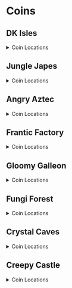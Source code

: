 # Coins 

## DK Isles
<details>
<summary>Coin Locations</summary>

<details>
<summary>Training Grounds</summary>

| Name | Amount |
| ---- | ------ |
| Around tree by training barrels | 4 | 
| On left treetop by Cranky's | 2 | 
| On right treetop by Cranky's | 2 | 
| On cliff top by Cranky's | 3 | 
| Bottom of the pool | 3 | 
| Banana hoard | 4 | 
| Rear Tunnel | 3 | 
</details>
<details>
<summary>Treehouse</summary>

| Name | Amount |
| ---- | ------ |
| In tire in DK's house | 2 | 
| By the door in DK's house | 3 | 
</details>
<details>
<summary>Isles</summary>

| Name | Amount |
| ---- | ------ |
| On beach, in corner by path to Aztec lobby | 3 | 
| In water below waterfall | 5 | 
| On top of tree between Japes Lobby and Fungi cannon | 3 | 
| On slope on path to Aztec lobby | 3 | 
| At the bottom of Aztec steps | 5 | 
| In little alcove in DK's ear in front of Aztec lobby | 3 | 
| On top of Aztec lobby | 4 | 
| On top of K. Lumsy's prison | 4 | 
| On top of Fungi lobby | 3 | 
| Hanging off the edge behind Fungi lobby | 3 | 
| Around palm tree on lone fairy island | 5 | 
| By main warps | 5 | 
| Back of Fairy Isle | 3 | 
| Back of Krem Isle, near propellors | 3 | 
| Behind pillar on path to Factory lobby | 3 | 
| Around pillar behind Factory lobby | 5 | 
| To the right of the staircase to Factory lobby | 3 | 
| Around Saxophone pad | 4 | 
</details>
<details>
<summary>Banana Fairy Room</summary>

| Name | Amount |
| ---- | ------ |
| On lilypads in front pools | 4 | 
| On lilypads in back pools | 4 | 
</details>
<details>
<summary>Isles Snide Room</summary>

| Name | Amount |
| ---- | ------ |
| To the right of Snide's | 3 | 
| To the left of Snide's | 3 | 
</details>
<details>
<summary>KLumsy</summary>

| Name | Amount |
| ---- | ------ |
| Around a candle to the left | 4 | 
| Around a candle to the right | 4 | 
</details>
<details>
<summary>Jungle Japes Lobby</summary>

| Name | Amount |
| ---- | ------ |
| Next to Japes lobby entrance | 3 | 
| Next to a torch on the left | 3 | 
</details>
<details>
<summary>Angry Aztec Lobby</summary>

| Name | Amount |
| ---- | ------ |
| Around the front pillar | 4 | 
| Around the back pillar | 4 | 
| On the left stairs | 3 | 
| In the back room (left) | 3 | 
| In the back room (right) | 3 | 
</details>
<details>
<summary>Frantic Factory Lobby</summary>

| Name | Amount |
| ---- | ------ |
| In tag barrel corner | 3 | 
| On top level in corner | 3 | 
| On top level at the end | 3 | 
</details>
<details>
<summary>Gloomy Galleon Lobby</summary>

| Name | Amount |
| ---- | ------ |
| In water on left side | 3 | 
| On left side | 3 | 
| On right side | 3 | 
| Around golden banana | 3 | 
</details>
<details>
<summary>Fungi Forest Lobby</summary>

| Name | Amount |
| ---- | ------ |
| On wooden box | 3 | 
| On flour bag | 2 | 
| On metal box | 3 | 
| In corner by B. Locker | 3 | 
</details>
<details>
<summary>Crystal Caves Lobby</summary>

| Name | Amount |
| ---- | ------ |
| Around blue switch | 4 | 
| Beyond wall to lava GB | 3 | 
| Around Lanky blueprint room | 5 | 
| Near left ledge | 3 | 
</details>
<details>
<summary>Creepy Castle Lobby</summary>

| Name | Amount |
| ---- | ------ |
| Around entrance | 5 | 
| In alcove to the right | 2 | 
| In alcove to the left | 2 | 
| On top of center piece | 3 | 
| On wooden posts | 2 | 
</details>
<details>
<summary>Hideout Helm Lobby</summary>

| Name | Amount |
| ---- | ------ |
| Around Gorilla Gone pad | 4 | 
</details>
</details>

## Jungle Japes
<details>
<summary>Coin Locations</summary>

<details>
<summary>Jungle Japes</summary>

| Name | Amount |
| ---- | ------ |
| Next to the DK portal | 3 | 
| Next to the bush to the right | 3 | 
| Next to the bush to the left | 3 | 
| In the first tunnel to the left | 3 | 
| In the Diddy GB cave room around a torch | 3 | 
| In the first tunnel past peanut gate to the left | 3 | 
| Around far W1 | 3 | 
| Around low W2 | 3 | 
| Against wall near W1 and W2 | 3 | 
| Against wall between W1W2 and underground | 3 | 
| Around Chunky underground entrance | 4 | 
| In corner behind W3 beehive side | 3 | 
| Against wall across from DK's kasplat alcove | 3 | 
| Against wall across from Tiny's kasplat alcove | 3 | 
| In front of each feather switch | 2 | 
| Around W5 in beehive area | 4 | 
| On left log in beehive area | 5 | 
| On right log in beehive area | 5 | 
| To the right of the beehive | 3 | 
| To the left of the beehive | 3 | 
| Beehive area around front big tree | 4 | 
| Beehive area around left big tree | 4 | 
| Beehive area around back big tree | 4 | 
| Beehive area around right big tree | 4 | 
| On riverbed near tag barrel | 3 | 
| In front of Tiny's caged GB | 3 | 
| Against wall to the right near Painting room | 3 | 
| In corner behind W3 painting room side | 3 | 
| Around middle tree tag barrel side | 4 | 
| In front of Diddy's caged GB | 3 | 
| Around tree in front of Snide's | 4 | 
| In front of Chunky's caged GB | 3 | 
| On slope between Snide's and mountain | 5 | 
| Behind melon crate | 3 | 
| On slope between mountain and Diddy cage | 3 | 
| Around tree in front of Diddy's cage | 4 | 
| In front of T&S portal near Diddy kasplat | 3 | 
| In pit near Diddy kasplat | 3 | 
| Around tunnel W4 | 3 | 
| Around small torch in W4 tunnel | 4 | 
| Around small torch near Lanky kasplat | 3 | 
| Against right wall in Lanky kasplat room | 3 | 
| Against left wall in Lanky kasplat room | 3 | 
| On top of right slippery slope | 3 | 
| Around Tiny hut | 4 | 
| Around Lanky hut | 4 | 
| Around Donkey hut | 4 | 
| Around Diddy hut | 4 | 
| Around Cranky W4 | 3 | 
| Around far tree in Cranky area | 4 | 
| In front of Rambi gate | 4 | 
| Around melon crate in boulder room | 3 | 
| Around torch near fairy room | 3 | 
| Around torch in fairy room | 3 | 
| Left side of fairy room | 4 | 
| Right side of fairy room | 3 | 
| Around torch in the middle of fairy room on water surface | 4 | 
| Near entrance portal | 3 | 
| Main Area Underwater (1) | 3 | 
| Around the Baboon Blast Pad | 3 | 
| Start of first tunnel | 3 | 
| Diddy Cavern (1) | 3 | 
| Fairy Pool | 5 | 
| Near Rambi Box | 3 | 
| Diddy Cavern (2) | 3 | 
| Near Diddy Kasplat | 3 | 
| Near Tiny Kasplat | 3 | 
| In between the vines near Diddy Kasplat | 1 | 
| Near DK Kasplat | 3 | 
| Cannon Path | 2 | 
| Near Lanky Kasplat | 3 | 
| Main Area Underwater (2) | 2 | 
| Main Area Underwater (3) | 3 | 
| Behind the stump | 3 | 
| On top of the mountain | 5 | 
| Near Snide's HQ | 5 | 
</details>
<details>
<summary>Japes Under Ground</summary>

| Name | Amount |
| ---- | ------ |
| Right side towards the end of the cave | 3 | 
| Left side towards the end of the cave | 3 | 
| Around center platform | 3 | 
| Behind Entrance Cannon | 3 | 
| Near Underground Reward | 3 | 
</details>
<details>
<summary>Japes Lanky Cave</summary>

| Name | Amount |
| ---- | ------ |
| Next to entrance | 3 | 
| On Pegs | 2 | 
</details>
<details>
<summary>Japes Mountain</summary>

| Name | Amount |
| ---- | ------ |
| On right minecart near entrance | 3 | 
| In treadmills room front left corner | 2 | 
| On coal pile in second room | 1 | 
| Behind a barrel near the HI-LO Machine | 1 | 
| Under the Conveyors | 1 | 
| On the bridge | 1 | 
| On a coal stack | 1 | 
</details>
<details>
<summary>Japes Tiny Hive</summary>

| Name | Amount |
| ---- | ------ |
| Behind Door 1 | 2 | 
| Around final room | 4 | 
| Behind Door 2 | 2 | 
</details>
<details>
<summary>Japes Baboon Blast</summary>

| Name | Amount |
| ---- | ------ |
| Between cannons in the Baboon Blast Course | 2 | 
</details>
</details>

## Angry Aztec
<details>
<summary>Coin Locations</summary>

<details>
<summary>Angry Aztec</summary>

| Name | Amount |
| ---- | ------ |
| In front of Chunky vase room door | 4 | 
| In front of Donkey kasplat room door | 3 | 
| Left side across the sand from Candy's store | 3 | 
| Right side of Candy's store | 3 | 
| Next to quicksand close to llama cage | 3 | 
| On gentle slope of llama cage | 4 | 
| Around Oasis W1 | 3 | 
| Each side of Tiny Temple stairs | 4 | 
| Behind guitar door | 2 | 
| On boulder switch | 4 | 
| Right side of Cranky's | 2 | 
| Against wall near Chunky bonus GB | 3 | 
| In shady corner to the right of Llama temple | 3 | 
| Around W4 by other warps | 3 | 
| Around W3 by warps | 3 | 
| Around rocketbarrel | 4 | 
| By quicksand near tower | 3 | 
| Behind tower | 3 | 
| On ramps on stairs leading to tower | 4 | 
| Middle of Snide's platform | 3 | 
| On corner of path near Snide's tag barrel | 3 | 
| Left wall by Funky's | 4 | 
| Left corner near quicksand by Llama temple | 3 | 
| Left of Llama temple stairs | 3 | 
| Right of Llama temple stairs | 3 | 
| Front of 5 door temple | 3 | 
| Top of 5 door temple side stairs | 2 | 
| On roof of 5 door temple | 3 | 
| On roof of Llama Temple | 4 | 
| Around far W5 | 4 | 
| Near Cranky's Lab | 4 | 
| Outside Funky's | 5 | 
| Around Oasis Warp 2 | 5 | 
| Under Snide's HQ Tag Barrel | 3 | 
| On posts near Llama | 2 | 
| At the end of the quicksand tunnel | 4 | 
| Around the Giant Boulder | 3 | 
| Around the Bonus Barrel Cage | 4 | 
| Vines near Snide's HQ | 4 | 
| Around Hunky Chunky Barrel | 3 | 
| Behind 5-Door Temple | 3 | 
| Under Oasis Tag | 4 | 
| Around Totem W5 | 5 | 
| Around Tiny Temple | 4 | 
| Blueprint Cavern | 3 | 
</details>
<details>
<summary>Aztec Baboon Blast</summary>

| Name | Amount |
| ---- | ------ |
| Inside the Baboon Blast Course | 3 | 
</details>
<details>
<summary>Aztec Chunky5DTemple</summary>

| Name | Amount |
| ---- | ------ |
| First Switch | 1 | 
| On torches | 2 | 
| On stairs | 3 | 
| Around the temple | 4 | 
</details>
<details>
<summary>Aztec Diddy5DTemple</summary>

| Name | Amount |
| ---- | ------ |
| Behind some pillars | 4 | 
| Dead Ends | 2 | 
</details>
<details>
<summary>Aztec Donkey5DTemple</summary>

| Name | Amount |
| ---- | ------ |
| Final pathway | 4 | 
| Near 2nd Switch | 2 | 
</details>
<details>
<summary>Aztec Lanky5DTemple</summary>

| Name | Amount |
| ---- | ------ |
| Starting Staircase | 2 | 
| Final Corridors | 2 | 
</details>
<details>
<summary>Aztec Tiny5DTemple</summary>

| Name | Amount |
| ---- | ------ |
| Fairy Side Room | 4 | 
| Other Side Room | 4 | 
| Under Feather Switches and at Dead Ends | 1 | 
| Under Feather Switches and at Dead Ends | 2 | 
</details>
<details>
<summary>Aztec Llama Temple</summary>

| Name | Amount |
| ---- | ------ |
| Left Bannister | 5 | 
| Right Bannister | 5 | 
| Matching Game Room | 3 | 
| Around the right lava room platform | 4 | 
| Around the left lava room platform | 4 | 
| Around Instrument Pad | 5 | 
| Near Tag Barrel | 3 | 
| Matching Game Room Vines | 2 | 
</details>
<details>
<summary>Aztec Tiny Temple</summary>

| Name | Amount |
| ---- | ------ |
| Around the torch in the starting area | 4 | 
| On frog ledge | 2 | 
| Around Lanky Pedestal | 8 | 
| On KONG Letters | 4 | 
| Underwater tunnels | 3 | 
| On Diddy's Guitar Pad | 1 | 
| Around the Upper Lanky Pedestal | 4 | 
| Starting Corner (1) | 3 | 
| Starting Corner (2) | 3 | 
| Near Kong Cage | 5 | 
</details>
</details>

## Frantic Factory
<details>
<summary>Coin Locations</summary>

<details>
<summary>Frantic Factory</summary>

| Name | Amount |
| ---- | ------ |
| Near Portal | 4 | 
| Behind Lobby W1 | 2 | 
| Behind Lobby W2 | 2 | 
| On the Clock | 3 | 
| Around Lobby W3 | 3 | 
| Around the doorways in the Lobby | 4 | 
| Top window to Production Room | 3 | 
| Down Hatch | 3 | 
| Bottom of the Hatch Pole | 3 | 
| Corner of tunnel to Production Room | 3 | 
| On low boxes in lower Production Room | 4 | 
| On a pipe in lower Production Room | 3 | 
| On the spinning section in Lower Production Room | 4 | 
| On the boxes at the top of production Room | 2 | 
| Around the production room Simian Spring pad | 4 | 
| On various boxes around Production Room | 4 | 
| On the archway to Storage Room | 3 | 
| Around the BBlast pad | 4 | 
| Inbetween the storage room boxes | 2 | 
| Behind a storage room box | 1 | 
| On boxes near Cranky's Lab | 3 | 
| On boxes near Candy's Music Shop | 2 | 
| Behind some boxes near Cranky's | 1 | 
| Around the top of the pole to Arcade | 6 | 
| Arcade Room Poles | 4 | 
| On top of the Arcade Machine | 2 | 
| Snide Window | 3 | 
| Above the pole to Block Tower Room | 6 | 
| Behind some elevator blocks (1) | 3 | 
| On a box in Testing Room | 2 | 
| On some boxes near Funky's | 3 | 
| On block tower (1) | 3 | 
| On block tower (2) | 3 | 
| Near dartboard entry | 5 | 
| In Dartboard Mini Tunnel | 2 | 
| In Dartboard Room | 4 | 
| On the archway to R&D | 3 | 
| On the number game board | 4 | 
| Behind some elevator blocks (2) | 3 | 
| Around a light in R&D | 3 | 
| On a ledge in R&D | 4 | 
| In Piano Room | 3 | 
| In Diddy R&D Room | 3 | 
| In Chunky R&D Room | 4 | 
| In Car Race Lobby | 6 | 
| On Power Shed Platform | 5 | 
| On spring small ledge | 3 | 
| Around Snide's HQ W3 | 3 | 
| On steps near Block Tower | 3 | 
| Outside R&D Window | 3 | 
| Around Storage W1 | 5 | 
| Lower Production Room Window | 3 | 
| Above chute to Power Shed | 5 | 
| Around Hatch | 5 | 
| Around Tiny's Kasplat | 5 | 
| Around pole to Block Tower Room | 5 | 
| Above pole to Snide's HQ | 5 | 
| Around high W4 | 5 | 
| Below pole to R&D | 5 | 
| Above pole to R&D | 5 | 
| On elevators to upper production room | 3 | 
| Behind a box in Block Tower room | 4 | 
| Alcoves in Block Tower Room | 4 | 
| Around the spinning section in Production Room | 4 | 
| Under a grate in R&D | 4 | 
| Near Number Game | 3 | 
| Around Arcade Tunnel Bonus | 3 | 
| On boxes to Candy and Cranky | 3 | 
| Near Tiny Twirl Bonus | 3 | 
</details>
<details>
<summary>Factory Tiny Race</summary>

| Name | Amount |
| ---- | ------ |
| In Car Race | 3 | 
</details>
<details>
<summary>Factory Crusher</summary>

| Name | Amount |
| ---- | ------ |
| In the Crusher Room near the GB | 4 | 
| Crusher Start | 3 | 
</details>
<details>
<summary>Factory Power Hut</summary>

| Name | Amount |
| ---- | ------ |
| Inside the Power Hut | 3 | 
| On top of doorway | 1 | 
</details>
</details>

## Gloomy Galleon
<details>
<summary>Coin Locations</summary>

<details>
<summary>Gloomy Galleon</summary>

| Name | Amount |
| ---- | ------ |
| Corner of Lanky Slam Switch | 3 | 
| Around near W1 | 4 | 
| Around near W2 | 4 | 
| On top of GB Chest | 3 | 
| On top of headphones chest | 3 | 
| On top of fairy chest | 3 | 
| Around crossroads tag barrel | 4 | 
| On broken ship near Cranky's | 5 | 
| On Broken Ship railings | 6 | 
| Around Tiny's Kasplat | 6 | 
| Around the T&S Portal near Cranky | 2 | 
| Underneath Cranky's | 5 | 
| In the corner of the main room | 3 | 
| Near Tiny's Slam Switch | 3 | 
| Around 5-Door Ship Exterior | 4 | 
| Above W4 Platform | 4 | 
| Near the 2-Door Ship | 2 | 
| Above Candy's Platform | 4 | 
| Seal Race Entrance | 2 | 
| Mech Fish Grate | 4 | 
| Near BBlast Pad | 4 | 
| Around DK's slam switch | 4 | 
| Around Lighthouse W5 | 4 | 
| Snide Alcove Edge | 5 | 
| Blueprint Water Alcove | 5 | 
| Lighthouse Underwater corner (Circle) | 3 | 
| Lighthouse Underwater corner (Stack) | 4 | 
| Mermaid Palace Roof | 2 | 
| On Mermaid Palace Shells | 5 | 
| Behind Enguarde Door | 3 | 
| On Rafter near Funky's | 4 | 
| Around Cranky's Lab | 5 | 
| Tunnel to Chests Area | 3 | 
| Around Cactus | 4 | 
| On Seal Cage | 3 | 
| Around Lighthouse W1 | 3 | 
| Behind Cannon Game Room gate | 3 | 
| Under Lighthouse Enguarde Crate | 3 | 
| Cannon Game Room Corner | 3 | 
| Inside Shipyard Chest (1) | 3 | 
| Inside Shipyard Chest (2) | 3 | 
| Inside Shipyard Chest (3) | 3 | 
| Inside Shipyard Chest (4) | 3 | 
| Around Cactus Top | 5 | 
| Under Mermaid Tag Barrel | 5 | 
| Down the deep hole | 3 | 
</details>
<details>
<summary>Galleon Sick Bay</summary>

| Name | Amount |
| ---- | ------ |
| Behind the Cannon | 1 | 
| In the corner before the grate | 3 | 
| On Barrels near the spinning totem | 3 | 
</details>
<details>
<summary>Galleon Lighthouse</summary>

| Name | Amount |
| ---- | ------ |
| Lighthouse Entry | 4 | 
| Lighthouse Climb (1) | 3 | 
| Lighthouse Climb (2) | 3 | 
| Top of Lighthouse | 2 | 
</details>
<details>
<summary>Galleon Mechafish</summary>

| Name | Amount |
| ---- | ------ |
| Near Pillars | 6 | 
</details>
<details>
<summary>Galleon Mermaid Room</summary>

| Name | Amount |
| ---- | ------ |
| On fork in Mermaid Room | 1 | 
| In the corner | 3 | 
</details>
<details>
<summary>Galleon Seal Race</summary>

| Name | Amount |
| ---- | ------ |
| Seal Race Start | 2 | 
</details>
<details>
<summary>Galleon5DShip Diddy Lanky Chunky</summary>

| Name | Amount |
| ---- | ------ |
| Above Diddy Cannons | 2 | 
| On Diddy Barrel | 2 | 
| On Lanky Barrel | 2 | 
| On Lanky Bench | 2 | 
| Near Chunky Boxes | 3 | 
| Under Lanky Bench | 3 | 
| Near Chunky Treasure Chest | 3 | 
</details>
<details>
<summary>Galleon5DShip DKTiny</summary>

| Name | Amount |
| ---- | ------ |
| Corner of DK Bonus Room | 3 | 
| Bed in DK Ship | 3 | 
| On boxes near bed | 2 | 
| At a dead end | 3 | 
</details>
<details>
<summary>Galleon2DShip</summary>

| Name | Amount |
| ---- | ------ |
| Corner of Tiny Entrance | 3 | 
| Corners of Tiny's Main Room | 3 | 
| Start of Lanky's Room | 2 | 
| In various chests | 4 | 
</details>
<details>
<summary>Galleon Submarine</summary>

| Name | Amount |
| ---- | ------ |
| Behind the desk | 3 | 
| In the corner | 3 | 
</details>
<details>
<summary>Galleon Treasure Chest</summary>

| Name | Amount |
| ---- | ------ |
| Around the keyhole | 4 | 
| On the coin floor | 4 | 
</details>
<details>
<summary>Galleon Baboon Blast</summary>

| Name | Amount |
| ---- | ------ |
| In the Baboon Blast Course | 2 | 
</details>
</details>

## Fungi Forest
<details>
<summary>Coin Locations</summary>

<details>
<summary>Fungi Forest</summary>

| Name | Amount |
| ---- | ------ |
| Left of Green Tunnel | 3 | 
| Around apple dropoff zone | 6 | 
| Right of blue tunnel entry | 3 | 
| Around well stump | 4 | 
| On well roof edges | 3 | 
| Mushroom Stem | 4 | 
| On Clock Pendulum | 3 | 
| On Clock Torches | 2 | 
| Level Entry | 3 | 
| On bouncy mushroom in clock area | 3 | 
| Left of pink tunnel | 1 | 
| Near bouncy mushroom tag in the Giant Mushroom area | 3 | 
| Around a torch in the outer Giant Mushroom area | 3 | 
| Above a patch of grass in the Giant Mushroom area | 3 | 
| On the pink tunnel rim on the Giant Mushroom side | 3 | 
| Behind the lowest ladder in the Giant Mushroom area | 2 | 
| Around the lower platform in the Giant Mushroom Area | 6 | 
| Behind the second lowest ladder in the Giant Mushroom Area | 2 | 
| Above the second lowest ladder in the Giant Mushroom Area | 2 | 
| On the entryways to the 3 top rooms in the Giant Mushroom Area | 3 | 
| On the Giant Mushroom top | 12 | 
| On the Rabbit Race roof | 5 | 
| Around the Saxophone pad | 4 | 
| On the hollow tree branches | 4 | 
| On the stump at the start of the hollow tree area | 2 | 
| Around the shop in the Worm area | 4 | 
| Beanstalk Fence | 4 | 
| On the Green Tunnel Roof | 3 | 
| On a mushroom in the Worm Area | 4 | 
| On the waterwheel | 5 | 
| In the Snide's area | 4 | 
| Near the entrance to the Dark Rafters | 4 | 
| Hanging off the mill roof | 3 | 
| In front of the mill in the air | 3 | 
| Behind the well exit | 3 | 
| Near the thornvine barn | 3 | 
| On Thorny Hedge | 3 | 
| Around BBlast Pad | 3 | 
| Behind Clock | 3 | 
| On Mushroom near Mill far tag | 3 | 
| Around Crown Pad | 3 | 
| Around Tiny Kasplat | 5 | 
| On Mushroom near Dark Rafters Barn | 3 | 
| Behind Giant Mushroom | 3 | 
| Under Hollow Tree | 3 | 
| On Well | 3 | 
| On Archway to Giant Mushroom Area | 3 | 
| Inside Hollow Tree night fence | 4 | 
| Near Beanstalk Mini Monkey Barrel | 3 | 
| On Mushroom near Mill Well Exit | 3 | 
| Behind Night Door in the Apple Area | 3 | 
| On switch to face puzzle | 3 | 
| Behind Well Entrance | 3 | 
</details>
<details>
<summary>Forest Anthill</summary>

| Name | Amount |
| ---- | ------ |
| Around the cannon | 4 | 
</details>
<details>
<summary>Forest Winch Room</summary>

| Name | Amount |
| ---- | ------ |
| On flour bags | 3 | 
| Near the winch machine | 2 | 
</details>
<details>
<summary>Forest Rafters</summary>

| Name | Amount |
| ---- | ------ |
| On the torch at the start | 1 | 
| On various rafters | 4 | 
</details>
<details>
<summary>Forest Thornvine Barn</summary>

| Name | Amount |
| ---- | ------ |
| On the fence | 3 | 
| Behind some boxes | 3 | 
| Inside the trough | 3 | 
</details>
<details>
<summary>Forest Mill Front</summary>

| Name | Amount |
| ---- | ------ |
| On the levers | 3 | 
| In front of the keg painting | 1 | 
| On support beams | 2 | 
| In the corner near the tag barrel | 3 | 
| In front of the Mini Monkey Hole | 3 | 
</details>
<details>
<summary>Forest Giant Mushroom</summary>

| Name | Amount |
| ---- | ------ |
| At the bottom of ramps | 4 | 
| At the dead ends at the bottom | 2 | 
| Under a pathway | 3 | 
</details>
<details>
<summary>Forest Mill Attic</summary>

| Name | Amount |
| ---- | ------ |
| Behind the starting box | 2 | 
| Behind a box | 3 | 
</details>
<details>
<summary>Forest Lanky Zingers Room</summary>

| Name | Amount |
| ---- | ------ |
| In the shadows | 3 | 
</details>
<details>
<summary>Forest Mill Back</summary>

| Name | Amount |
| ---- | ------ |
| On the question mark box | 4 | 
| Inside a keg | 1 | 
| On boxes near spider | 3 | 
| On various boxes | 3 | 
</details>
</details>

## Crystal Caves
<details>
<summary>Coin Locations</summary>

<details>
<summary>Crystal Caves</summary>

| Name | Amount |
| ---- | ------ |
| Near the DK Portal | 4 | 
| Crystal near level entry | 3 | 
| Behind the first ice wall | 2 | 
| Around the lower thick pillar near Ice Castle | 5 | 
| Around Ice Castle Tag | 6 | 
| Ice Castle Battlements (1) | 4 | 
| Ice Castle Battlements (2) | 4 | 
| On stumps near Ice Castle | 3 | 
| Near the small boulder | 4 | 
| Under the bridge near the small boulder | 2 | 
| Near DK's Kasplat | 4 | 
| Hanging off the ledge near Blueprint Cave | 6 | 
| Fences near Ice Castle | 4 | 
| Steps up to Cranky's Lab | 3 | 
| Around Giant Boulder Shield | 8 | 
| On a stalagmite | 1 | 
| Around a pillar in the boulder cave | 4 | 
| On a stalagmite in the bonus cave | 1 | 
| Around the entrance to the bonus cave | 4 | 
| On the 5-Door Igloo (Entrances) | 5 | 
| On the 5-Door Igloo (Center) | 6 | 
| Around the thin bananaport pillar | 4 | 
| Around the thick bananaport pillar | 4 | 
| On boxes near the 5-Door Cabin (1) | 3 | 
| On boxes near the 5-Door Cabin (2) | 3 | 
| Near the waterfall | 5 | 
| On the doorway to Rotating Room | 2 | 
| Outside the Sprint Cabin | 3 | 
| Near the Sprint Cabin Headphones | 5 | 
| On stalactite in the Giant Kosha area | 2 | 
| Back of Bonus Cave | 5 | 
| Gorilla Gone Cavern | 3 | 
| Giant Boulder Cavern | 3 | 
| Giant Kosha Room | 3 | 
| In Snide's Cavern | 3 | 
| On Ice Castle | 4 | 
| Near Cabin Waterfall | 3 | 
| Behind Igloo Tag Barrel | 3 | 
| On Slope to Cranky | 3 | 
| Behind Spike near Igloo Area | 3 | 
| Near Headphones | 3 | 
| In water near Funky's | 3 | 
| Pillar near Ice Castle | 2 | 
| Behind Caves Igloo W1 | 3 | 
| Entrance to Blueprint Cave | 3 | 
</details>
<details>
<summary>Caves Baboon Blast</summary>

| Name | Amount |
| ---- | ------ |
| On the path to the first hoop | 3 | 
| In Baboon Blast Course | 3 | 
</details>
<details>
<summary>Caves Lanky Race</summary>

| Name | Amount |
| ---- | ------ |
| On the torches at the start of the beetle race | 3 | 
| In the window in the Caves Beetle Race | 1 | 
</details>
<details>
<summary>Caves Frozen Castle</summary>

| Name | Amount |
| ---- | ------ |
| Near the Ice Tomato chair | 2 | 
| On Board | 2 | 
</details>
<details>
<summary>Caves Chunky Igloo</summary>

| Name | Amount |
| ---- | ------ |
| Inside the Chunky Igloo TNT | 1 | 
</details>
<details>
<summary>Caves Diddy Igloo</summary>

| Name | Amount |
| ---- | ------ |
| On the barrels in Diddy Igloo | 6 | 
</details>
<details>
<summary>Caves Donkey Igloo</summary>

| Name | Amount |
| ---- | ------ |
| At the back of Donkey Igloo | 4 | 
</details>
<details>
<summary>Caves Lanky Igloo</summary>

| Name | Amount |
| ---- | ------ |
| On some platforms in Lanky Igloo | 2 | 
</details>
<details>
<summary>Caves Tiny Igloo</summary>

| Name | Amount |
| ---- | ------ |
| On the swords in Tiny Igloo | 2 | 
</details>
<details>
<summary>Caves Lanky Cabin</summary>

| Name | Amount |
| ---- | ------ |
| Near books in Lanky Cabin | 2 | 
</details>
<details>
<summary>Caves Rotating Cabin</summary>

| Name | Amount |
| ---- | ------ |
| In the corners of Rotating Room | 4 | 
</details>
<details>
<summary>Caves Chunky Cabin</summary>

| Name | Amount |
| ---- | ------ |
| On the targets in Chunky Cabin | 3 | 
</details>
<details>
<summary>Caves Diddy Lower Cabin</summary>

| Name | Amount |
| ---- | ------ |
| On the corners of the center platform in Diddy Lower Cabin | 4 | 
| In Corner Platforms | 4 | 
</details>
<details>
<summary>Caves Diddy Upper Cabin</summary>

| Name | Amount |
| ---- | ------ |
| In front of the pictures in Diddy Upper Cabin | 3 | 
</details>
<details>
<summary>Caves Donkey Cabin</summary>

| Name | Amount |
| ---- | ------ |
| In between the holes in Donkey Cabin | 3 | 
| Above holes | 2 | 
</details>
<details>
<summary>Caves Tiny Cabin</summary>

| Name | Amount |
| ---- | ------ |
| Around Tiny Cabin Interior | 3 | 
</details>
</details>

## Creepy Castle
<details>
<summary>Coin Locations</summary>

<details>
<summary>Creepy Castle</summary>

| Name | Amount |
| ---- | ------ |
| Near DK Portal | 4 | 
| Starting pool | 3 | 
| Near Low Tag Barrel | 4 | 
| High tree at the back of Castle | 4 | 
| Above a gravestone near lower tunnel entry | 3 | 
| Outside lower tunnel entry | 4 | 
| Above retracting platforms | 2 | 
| On a post near the upper tunnel rear entry | 3 | 
| On a series of posts near upper Warp 2 | 4 | 
| Near the wobbly bridge near upper Warp 2 | 2 | 
| Hanging off the edge near Cranky's | 4 | 
| Near Museum Entrance | 2 | 
| Near Trash Can | 2 | 
| On the library cloud | 3 | 
| Around the edge near Library entrance | 8 | 
| Top of Castle | 2 | 
| Under Museum Entrance Platform | 2 | 
| Outside Greenhouse | 3 | 
| Around Castle Tree exterior | 3 | 
| Around Tiny Kasplat | 3 | 
| Around upper W2 | 3 | 
| On thin tree near the Tree entrance | 2 | 
| Behind Grave (1) | 3 | 
| Hanging off ledge near Castle Tree entrance | 3 | 
| Behind Grave (2) | 3 | 
| On tree near Crypt Entrance | 2 | 
| On Drawbridge | 4 | 
| Above Window | 2 | 
</details>
<details>
<summary>Castle Ballroom</summary>

| Name | Amount |
| ---- | ------ |
| Ballroom Wall Torches | 2 | 
| Ballroom Post Torches | 4 | 
| Around the tiled Ballroom floor | 4 | 
| Ballroom K. Rool Banners | 6 | 
| Around Monkeyport Pad | 3 | 
</details>
<details>
<summary>Castle Dungeon</summary>

| Name | Amount |
| ---- | ------ |
| Dungeon Buckets | 3 | 
| Dungeon - Behind Gate (1) | 2 | 
| Dungeon - Behind Gate (2) | 2 | 
| Dungeon - Behind Gate (3) | 2 | 
| Donkey's Dungeon Room | 4 | 
| Diddy's Dungeon Room | 4 | 
| Around Donkey Switch | 4 | 
| Inside punchable grate | 3 | 
| Above the acid in Lanky's Room | 3 | 
</details>
<details>
<summary>Castle Shed</summary>

| Name | Amount |
| ---- | ------ |
| Shed Interior Corners | 4 | 
| Around punch box | 4 | 
</details>
<details>
<summary>Castle Lower Cave</summary>

| Name | Amount |
| ---- | ------ |
| Lower Cave hallway start | 4 | 
| Lower Cave Melon Crate | 4 | 
| Lower Cave Torch Pillar | 1 | 
| Near Funky | 2 | 
| Near Crypt Entrance | 4 | 
| On Crypt Skull | 1 | 
| Around the mausoleum entrance | 4 | 
| Near the Crypt Staircase | 3 | 
</details>
<details>
<summary>Castle Crypt</summary>

| Name | Amount |
| ---- | ------ |
| On Wall Torch | 2 | 
| On Diddy Coffin | 4 | 
| On incorrect Minecart levers | 3 | 
| Inside Chunky's Coffin | 4 | 
| Inside Chunky Coffins | 3 | 
| Inside Diddy Coffins | 3 | 
</details>
<details>
<summary>Castle Mausoleum</summary>

| Name | Amount |
| ---- | ------ |
| On Goo Hands | 6 | 
| Between Mausoleum Vines | 6 | 
| Around Tiny Slam Pad | 2 | 
| Around Lanky Reward | 3 | 
</details>
<details>
<summary>Castle Upper Cave</summary>

| Name | Amount |
| ---- | ------ |
| Tunnel behind torch | 3 | 
| Tunnel Rear Entry | 2 | 
| Over pit | 3 | 
| Near Candy's Shop | 3 | 
| Outside Dungeon Entrance | 3 | 
</details>
<details>
<summary>Castle Greenhouse</summary>

| Name | Amount |
| ---- | ------ |
| Greenhouse Exit Corner | 3 | 
| Greenhouse Dead End | 3 | 
| At a dead end | 3 | 
</details>
<details>
<summary>Castle Library</summary>

| Name | Amount |
| ---- | ------ |
| Library Wall Torch | 3 | 
| Library inside enemy gauntlet room | 4 | 
| Library Strong Kong Alcove | 2 | 
</details>
<details>
<summary>Castle Museum</summary>

| Name | Amount |
| ---- | ------ |
| Museum around second skull | 7 | 
| Museum entryway to main room | 4 | 
| Car Race Building Chimney stack | 6 | 
| Car Race Second Chimney stack | 1 | 
| Around mystery Museum Pillar | 7 | 
| On mystery Museum Pillar | 3 | 
| In front of shields | 3 | 
</details>
<details>
<summary>Castle Tower</summary>

| Name | Amount |
| ---- | ------ |
| On Wall Torches | 3 | 
</details>
<details>
<summary>Castle Trash Can</summary>

| Name | Amount |
| ---- | ------ |
| Around trash can cheese | 3 | 
| Off the ledge of the trash can cheese | 3 | 
| On the long sides of the cheese | 2 | 
</details>
<details>
<summary>Castle Tree</summary>

| Name | Amount |
| ---- | ------ |
| Underwater in the DK Tree area | 4 | 
| In Chunky's Tree area | 4 | 
| On pathway to Chunky Bonus | 3 | 
</details>
<details>
<summary>Castle Baboon Blast</summary>

| Name | Amount |
| ---- | ------ |
| Inside the Baboon Blast Course | 5 | 
</details>
</details>
